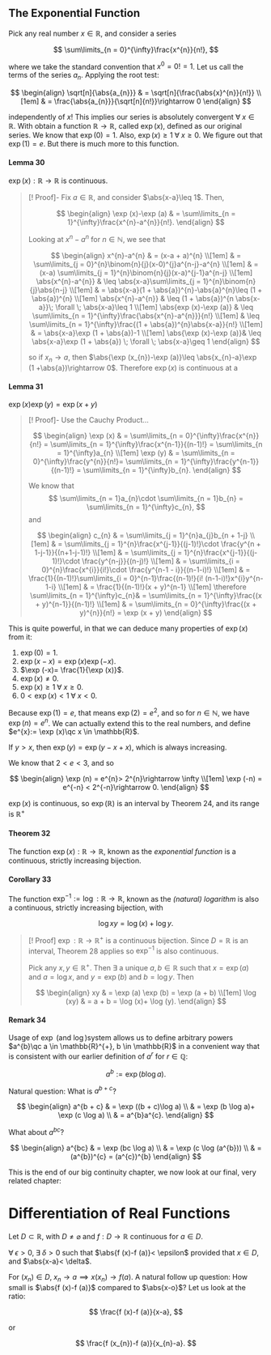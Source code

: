 ## The Exponential Function

Pick any real number $x \in \mathbb{R}$, and consider a series

$$
\sum\limits_{n = 0}^{\infty}\frac{x^{n}}{n!},
$$

where we take the standard convention that $x^{0}=0! = 1$. Let us call the terms of the series $a_{n}$. Applying the root test:

$$
\begin{align}
\sqrt[n]{\abs{a_{n}}} & = \sqrt[n]{\frac{\abs{x}^{n}}{n!}} \\[1em]
& = \frac{\abs{a_{n}}}{\sqrt[n]{n!}}\rightarrow 0
\end{align}
$$

independently of $x$! This implies our series is absolutely convergent $\forall \; x \in \mathbb{R}$. With obtain a function $\mathbb{R}\rightarrow \mathbb{R}$, called  $\exp(x)$, defined as our original series. We know that $\exp (0)=  1$. Also, $\exp (x)\geq 1 \; \forall \; x \geq 0$. We figure out that $\exp (1)= e$. But there is much more to this function.

#### Lemma 30

$\exp (x):\mathbb{R}\rightarrow \mathbb{R}$ is continuous.

>[! Proof]-
>Fix $a \in \mathbb{R}$, and consider $\abs{x-a}\leq 1$. Then,
>
>$$
\begin{align}
\exp (x)-\exp (a) & = \sum\limits_{n = 1}^{\infty}\frac{x^{n}-a^{n}}{n!}.
\end{align}
>$$
>
>Looking at $x^{n}-a^{n}$ for $n \in \mathbb{N}$, we see that
>
>$$
\begin{align}
x^{n}-a^{n} & = (x-a + a)^{n} \\[1em]
& = \sum\limits_{j = 0}^{n}\binom{n}{j}(x-0)^{j}a^{n-j}-a^{n} \\[1em]
& = (x-a) \sum\limits_{j = 1}^{n}\binom{n}{j}(x-a)^{j-1}a^{n-j} \\[1em]
\abs{x^{n}-a^{n}} & \leq \abs{x-a}\sum\limits_{j = 1}^{n}\binom{n}{j}\abs{n-j} \\[1em]
& = \abs{x-a}(1 + \abs{a})^{n}-\abs{a}^{n}\leq (1 + \abs{a})^{n} \\[1em]
\abs{x^{n}-a^{n}} & \leq (1 + \abs{a})^{n \abs{x-a}}\; \forall \; \abs{x-a}\leq 1 \\[1em]
\abs{exp (x)-\exp (a)} & \leq \sum\limits_{n = 1}^{\infty}\frac{\abs{x^{n}-a^{n}}}{n!} \\[1em]
& \leq \sum\limits_{n = 1}^{\infty}\frac{(1 + \abs{a})^{n}\abs{x-a}}{n!} \\[1em]
& = \abs{x-a}\exp (1 + \abs{a})-1 \\[1em]
\abs{\exp (x)-\exp (a)}& \leq \abs{x-a}\exp (1 + \abs{a}) \; \forall \; \abs{x-a}\geq 1
\end{align}
>$$
>
>so if $x_{n}\rightarrow a$, then $\abs{\exp (x_{n})-\exp (a)}\leq \abs{x_{n}-a}\exp (1 +\abs{a})\rightarrow 0$.
>Therefore $\exp (x)$ is continuous at a

#### Lemma 31

$\exp (x)\exp (y)= \exp (x + y)$

>[! Proof]-
>Use the Cauchy Product...
> 
> $$
\begin{align}
\exp (x) & = \sum\limits_{n = 0}^{\infty}\frac{x^{n}}{n!} = \sum\limits_{n = 1}^{\infty}\frac{x^{n-1}}{(n-1)!} = \sum\limits_{n = 1}^{\infty}a_{n} \\[1em]
\exp (y) & = \sum\limits_{n = 0}^{\infty}\frac{y^{n}}{n!}= \sum\limits_{n = 1}^{\infty}\frac{y^{n-1}}{(n-1)!} = \sum\limits_{n = 1}^{\infty}b_{n}.
\end{align}
>$$
>
>We know that
>$$
\sum\limits_{n = 1}a_{n}\cdot \sum\limits_{n = 1}b_{n} = \sum\limits_{n = 1}^{\infty}c_{n},
>$$
>and
>
>$$
\begin{align}
c_{n} & = \sum\limits_{j = 1}^{n}a_{j}b_{n + 1-j} \\[1em]
& = \sum\limits_{j = 1}^{n}\frac{x^{j-1}}{(j-1)!}\cdot \frac{y^{n + 1-j-1}}{(n+1-j-1)!} \\[1em]
& = \sum\limits_{j = 1}^{n}\frac{x^{j-1}}{(j-1)!}\cdot \frac{y^{n-j}}{(n-j)!} \\[1em]
& = \sum\limits_{i = 0}^{n}\frac{x^{i}}{i!}\cdot \frac{y^{n-1 - i}}{(n-1-i)!} \\[1em]
& =  \frac{1}{(n-1)!}\sum\limits_{i = 0}^{n-1}\frac{(n-1)!}{i! (n-1-i)!}x^{i}y^{n-1-i} \\[1em]
& = \frac{1}{(n-1)!}(x + y)^{n-1} \\[1em]
\therefore \sum\limits_{n = 1}^{\infty}c_{n}& = \sum\limits_{n = 1}^{\infty}\frac{(x + y)^{n-1}}{(n-1)!} \\[1em]
& = \sum\limits_{n = 0}^{\infty}\frac{(x + y)^{n}}{n!} = \exp (x + y)
\end{align}
>$$

This is quite powerful, in that we can deduce many properties of $\exp (x)$ from it:
1. $\exp (0)= 1$.
2. $\exp (x-x)= \exp (x)\exp (-x)$.
3. $\exp (-x)= \frac{1}{\exp (x)}$.
4. $\exp (x)\neq 0$.
5. $\exp (x)\geq 1 \; \forall \; x \geq 0$.
6. $0 < \exp (x)< 1 \; \forall \; x < 0$.

Because $\exp (1)= e$, that means $\exp (2)= e^{2}$, and so for $n \in \mathbb{N}$, we have $\exp (n)= e^{n}$. We can actually extend this to the real numbers, and define $e^{x}:= \exp (x)\qc x \in \mathbb{R}$.

If $y > x$, then $\exp (y)= \exp (y-x + x)$, which is always increasing.

We know that $2 < e < 3$, and so

$$
\begin{align}
\exp (n) = e^{n}> 2^{n}\rightarrow \infty \\[1em]
\exp (-n) = e^{-n} < 2^{-n}\rightarrow 0.
\end{align}
$$

$\exp(x)$ is continuous, so $\exp (\mathbb{R})$ is an interval by Theorem 24, and its range is $\mathbb{R}^{+}$

#### Theorem 32

The function $\exp (x):\mathbb{R}\rightarrow \mathbb{R}$, known as the *exponential function* is a continuous, strictly increasing bijection.

#### Corollary 33

The function $\exp^{-1}:= \log:\mathbb{R}\rightarrow \mathbb{R}$, known as the *(natural) logarithm* is also a continuous, strictly increasing bijection, with

$$
\log{xy}= \log (x)+ \log{y}.
$$

>[! Proof]
>$\exp:\mathbb{R}\rightarrow \mathbb{R}^{+}$ is a continuous bijection. Since $D = \mathbb{R}$ is an interval, Theorem 28 applies so $\exp^{-1}$ is also continuous.
>
>Pick any $x, y \in \mathbb{R}^{+}$. Then $\exists$ a unique $a, b \in \mathbb{R}$ such that $x = \exp (a)$ and $a = \log{x}$, and $y = \exp (b)$ and $b = \log{y}$. Then
>
>$$
\begin{align}
xy & = \exp (a) \exp (b) = \exp (a + b) \\[1em]
\log (xy) & = a + b = \log (x)+ \log (y).
\end{align}
>$$

#### Remark 34

Usage of $\exp$ (and $\log$)system allows us to define arbitrary powers $a^{b}\qc a \in \mathbb{R}^{+}, b \in \mathbb{R}$ in a convenient way that is consistent with our earlier definition of $a ^{r}$ for $r \in \mathbb{Q}$:

$$
a^{b} := \exp (b \log a).
$$

Natural question: What is $a^{b + c}$?

$$
\begin{align}
a^{b + c} & = \exp ((b + c)\log a) \\
& = \exp (b \log a)+ \exp (c \log a) \\
& = a^{b}a^{c}.
\end{align}
$$

What about $a^{bc}$?

$$
\begin{align}
a^{bc} & = \exp (bc \log a) \\
& = \exp (c \log (a^{b})) \\
& = (a^{b})^{c} = (a^{c})^{b}
\end{align}
$$

This is the end of our big continuity chapter, we now look at our final, very related chapter:

# Differentiation of Real Functions

Let $D \subset \mathbb{R}$, with $D \neq \varnothing$ and $f:D \rightarrow \mathbb{R}$ continuous for $a \in D$.

$\forall \; \epsilon > 0, \; \exists \; \delta > 0$ such that $\abs{f (x)-f (a)}< \epsilon$ provided that $x \in D$, and $\abs{x-a}< \delta$.

For $(x_{n})\in D, \; x_{n}\rightarrow a \implies x (x_{n})\rightarrow f (a)$. A natural follow up question: How small is $\abs{f (x)-f (a)}$ compared to $\abs{x-o}$? Let us look at the ratio:

$$
\frac{f (x)-f (a)}{x-a},
$$

or

$$
\frac{f (x_{n})-f (a)}{x_{n}-a}.
$$
